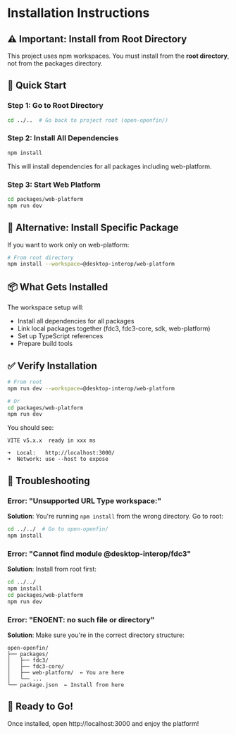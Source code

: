 # Installation Instructions

## ⚠️ Important: Install from Root Directory

This project uses npm workspaces. You must install from the **root directory**, not from the packages directory.

## 🚀 Quick Start

### Step 1: Go to Root Directory
```bash
cd ../..  # Go back to project root (open-openfin/)
```

### Step 2: Install All Dependencies
```bash
npm install
```

This will install dependencies for all packages including web-platform.

### Step 3: Start Web Platform
```bash
cd packages/web-platform
npm run dev
```

## 🔧 Alternative: Install Specific Package

If you want to work only on web-platform:

```bash
# From root directory
npm install --workspace=@desktop-interop/web-platform
```

## 📦 What Gets Installed

The workspace setup will:
- Install all dependencies for all packages
- Link local packages together (fdc3, fdc3-core, sdk, web-platform)
- Set up TypeScript references
- Prepare build tools

## ✅ Verify Installation

```bash
# From root
npm run dev --workspace=@desktop-interop/web-platform

# Or
cd packages/web-platform
npm run dev
```

You should see:
```
VITE v5.x.x  ready in xxx ms

➜  Local:   http://localhost:3000/
➜  Network: use --host to expose
```

## 🐛 Troubleshooting

### Error: "Unsupported URL Type workspace:"
**Solution**: You're running `npm install` from the wrong directory. Go to root:
```bash
cd ../../  # Go to open-openfin/
npm install
```

### Error: "Cannot find module @desktop-interop/fdc3"
**Solution**: Install from root first:
```bash
cd ../../
npm install
cd packages/web-platform
npm run dev
```

### Error: "ENOENT: no such file or directory"
**Solution**: Make sure you're in the correct directory structure:
```
open-openfin/
├── packages/
│   ├── fdc3/
│   ├── fdc3-core/
│   ├── web-platform/  ← You are here
│   └── ...
└── package.json  ← Install from here
```

## 🎯 Ready to Go!

Once installed, open http://localhost:3000 and enjoy the platform!
